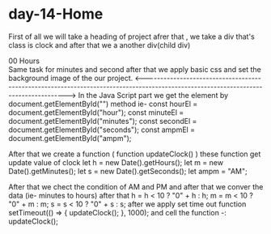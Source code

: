 # day-14-Home
First of all we will take a heading of project afrer that , we take a div that's class is clock and after that we a another div(child div)
  <div class="clock">
      <div>
        <span id="hour">00</span>
        <span class="text">Hours</span>
      </div>
  <div>
  Same task for minutes and second after that we apply  basic css and set the background image  of the our project.
<------------------------------------------------------------------------------------------------------------------------------------>
In the Java Script part we get the element by document.getElementById("") method ie-
  const hourEl = document.getElementById("hour");
  const minuteEl = document.getElementById("minutes");
  const secondEl = document.getElementById("seconds");
  const ampmEl = document.getElementById("ampm");

After that we create a function ( function updateClock() ) these function get update value of clock 
   let h = new Date().getHours();
   let m = new Date().getMinutes();
   let s = new Date().getSeconds();
   let ampm = "AM";
   
After that we chect the condition of AM and PM and after that we  conver the data (ie- minutes to hours)
   after that
     h = h < 10 ? "0" + h : h;
     m = m < 10 ? "0" + m : m;
     s = s < 10 ? "0" + s : s;
after we apply set time out function 
    setTimeout(() => {
    updateClock();
    }, 1000);
and  cell the function -: updateClock();

